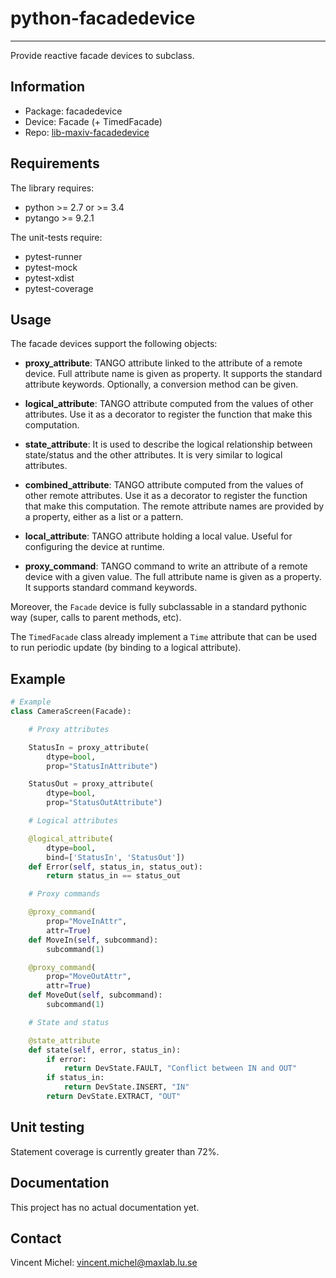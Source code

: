 python-facadedevice
===================
***

Provide reactive facade devices to subclass.

Information
-----------

 - Package: facadedevice
 - Device:  Facade (+ TimedFacade)
 - Repo:    [lib-maxiv-facadedevice][repo]

[repo]: https://github.com/MaxIV-KitsControls/lib-maxiv-facadedevice.git

Requirements
------------

The library requires:

 - python >= 2.7 or >= 3.4
 - pytango >= 9.2.1

The unit-tests require:

 - pytest-runner
 - pytest-mock
 - pytest-xdist
 - pytest-coverage


Usage
-----

The facade devices support the following objects:

- **proxy_attribute**: TANGO attribute linked to the attribute of a remote
  device. Full attribute name is given as property. It supports the
  standard attribute keywords. Optionally, a conversion method can be given.

- **logical_attribute**: TANGO attribute computed from the values of other
  attributes. Use it as a decorator to register the function that make this
  computation.

- **state_attribute**: It is used to describe the logical relationship between
  state/status and the other attributes. It is very similar to logical attributes.

- **combined_attribute**: TANGO attribute computed from the values of other
  remote attributes. Use it as a decorator to register the function that make
  this computation. The remote attribute names are provided by a property,
  either as a list or a pattern.

- **local_attribute**: TANGO attribute holding a local value. Useful for configuring
  the device at runtime.

- **proxy_command**: TANGO command to write an attribute of a remote device
  with a given value. The full attribute name is given as a property. It
  supports standard command keywords.

Moreover, the `Facade` device is fully subclassable in a standard pythonic way
(super, calls to parent methods, etc).

The `TimedFacade` class already implement a `Time` attribute that can be used
to run periodic update (by binding to a logical attribute).


Example
-------

```python
# Example
class CameraScreen(Facade):

    # Proxy attributes

    StatusIn = proxy_attribute(
	    dtype=bool,
        prop="StatusInAttribute")

    StatusOut = proxy_attribute(
        dtype=bool,
        prop="StatusOutAttribute")

    # Logical attributes

    @logical_attribute(
		dtype=bool,
		bind=['StatusIn', 'StatusOut'])
    def Error(self, status_in, status_out):
        return status_in == status_out

    # Proxy commands

    @proxy_command(
        prop="MoveInAttr",
        attr=True)
	def MoveIn(self, subcommand):
		subcommand(1)

    @proxy_command(
        prop="MoveOutAttr",
        attr=True)
	def MoveOut(self, subcommand):
	    subcommand(1)

    # State and status

	@state_attribute
    def state(self, error, status_in):
        if error:
            return DevState.FAULT, "Conflict between IN and OUT"
		if status_in:
            return DevState.INSERT, "IN"
        return DevState.EXTRACT, "OUT"

```

Unit testing
------------

Statement coverage is currently greater than 72%.


Documentation
-------------

This project has no actual documentation yet.


Contact
-------

Vincent Michel: vincent.michel@maxlab.lu.se
